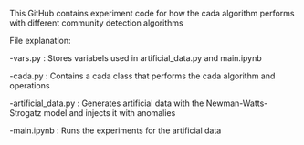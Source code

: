 This GitHub contains experiment code for how the cada algorithm performs with different community detection algorithms

File explanation:

  -vars.py : Stores variabels used in artificial_data.py and main.ipynb
  
  -cada.py : Contains a cada class that performs the cada algorithm and operations
  
  -artificial_data.py : Generates artificial data with the Newman-Watts-Strogatz model and injects it with anomalies
  
  -main.ipynb : Runs the experiments for the artificial data
